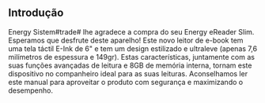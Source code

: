 ## Introdução 

Energy Sistem#trade# lhe agradece a compra do seu Energy eReader Slim. Esperamos que desfrute deste aparelho! Este novo leitor de e-book tem uma tela táctil E-Ink de 6" e tem um design estilizado e ultraleve (apenas 7,6 milímetros de espessura e 149gr). Estas características, juntamente com as suas funções avançadas de leitura e 8GB de memória interna, tornam este dispositivo no companheiro ideal para as suas leituras. Aconselhamos ler este manual para aproveitar o produto com segurança e maximizando o desempenho. 
